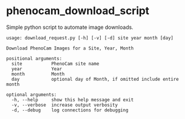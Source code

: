 # phenocam_download_script
Simple python script to automate image downloads.

    usage: download_request.py [-h] [-v] [-d] site year month [day]
    
    Download PhenoCam Images for a Site, Year, Month
    
    positional arguments:
      site           PhenoCam site name
      year           Year
      month          Month
      day            optional day of Month, if omitted include entire month
    
    optional arguments:
      -h, --help     show this help message and exit
      -v, --verbose  increase output verbosity
      -d, --debug    log connections for debugging

